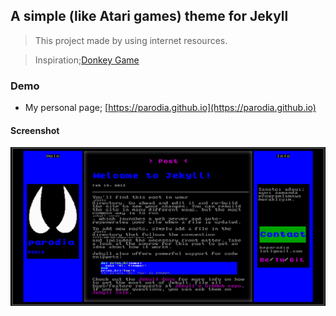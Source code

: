 ## A simple (like Atari games) theme for Jekyll 

> This project made by using internet resources.

> Inspiration;[Donkey Game](https://google.github.io/wwwbasic/examples/donkey.html)

### Demo
* My personal page; [https://parodia.github.io](https://parodia.github.io)

#### Screenshot

![Screenshot Post Page](https://raw.githubusercontent.com/parodia/A-simple-like-Atari-theme-for-Jekyll/master/screenshot.png  "Screenshot Post Page")


